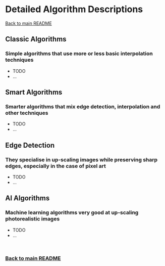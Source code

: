 # Detailed Algorithm Descriptions

[Back to main README](../../README.md)

## Classic Algorithms

### Simple algorithms that use more or less basic interpolation techniques

- TODO
- ...

## Smart Algorithms

### Smarter algorithms that mix edge detection, interpolation and other techniques

- TODO
- ...

## Edge Detection

### They specialise in up-scaling images while preserving sharp edges, especially in the case of pixel art

- TODO
- ...

## AI Algorithms

### Machine learning algorithms very good at up-scaling photorealistic images

- TODO
- ...

<br>

### [Back to main README](../../README.md)